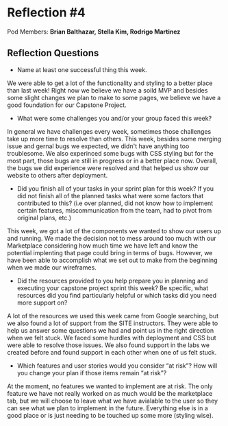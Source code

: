 # Reflection #4

Pod Members: **Brian Balthazar, Stella Kim, Rodrigo Martinez**

## Reflection Questions

- Name at least one successful thing this week.

We were able to get a lot of the functionality and styling to a better place than last week! Right now we believe we have a soild MVP and besides some slight changes we plan to make to some pages, we believe we have a good foundation for our Capstone Project.

- What were some challenges you and/or your group faced this week?

In general we have challenges every week, sometimes those challenges take up more time to resolve than others. This week, besides some merging issue and gernal bugs we expected, we didn't have anything too troublesome. We also experinced some bugs with CSS styling but for the most part, those bugs are still in progress or in a better place now. Overall, the bugs we did experience were resolved and that helped us show our website to others after deployment.

- Did you finish all of your tasks in your sprint plan for this week? If you did not finish all of the planned tasks what were some factors that contributed to this? (i.e over planned, did not know how to implement certain features, miscommunication from the team, had to pivot from original plans, etc.)

This week, we got a lot of the components we wanted to show our users up and running. We made the decision not to mess around too much with our Marketplace considering how much time we have left and know the potential implenting that page could bring in terms of bugs. However, we have been able to accomplish what we set out to make from the beginning when we made our wireframes.

- Did the resources provided to you help prepare you in planning and executing your capstone project sprint this week? Be specific, what resources did you find particularly helpful or which tasks did you need more support on?

A lot of the resources we used this week came from Google searching, but we also found a lot of support from the SITE instructors. They were able to help us answer some questions we had and point us in the right direction when we felt stuck. We faced some hurdles with deployment and CSS but were able to resolve those issues. We also found support in the labs we created before and found support in each other when one of us felt stuck.

- Which features and user stories would you consider “at risk”? How will you change your plan if those items remain “at risk”?

At the moment, no features we wanted to implement are at risk. The only feature we have not really worked on as much would be the marketplace tab, but we will choose to leave what we have avialable to the user so they can see what we plan to implement in the future. Everything else is in a good place or is just needing to be touched up some more (styling wise).
